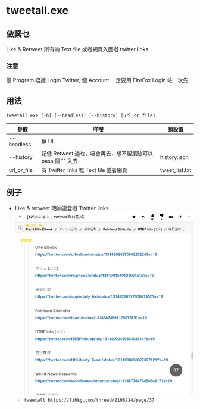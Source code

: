 # tweetall.exe

## 做緊乜
Like & Retweet 所有响 Text file 或者網頁入面嘅 twitter links

### 注意
個 Program 唔識 Login Twitter, 個 Account 一定要用 FireFox Login 咗一次先

## 用法
```
tweetall.exe [-h] [--headless] [--history] [url_or_file]
```
| 參數        | 咩嚟                               | 預設值 |
|-------------|-----------------------------------|--------|
| --headless | 無 UI |     |
| --history | 記低 Retweet 過乜，唔會再去，想不留㾗跡可以 pass 個 "" 入去 | history.json |
| url_or_file | 有 Twitter links 嘅 Text file 或者網頁 | tweet_list.txt |

>

## 例子
* Like & retweet 晒响連登嘅 Twitter links ![](images/lihkg.png)
    * `tweetall https://lihkg.com/thread/2196214/page/37`
